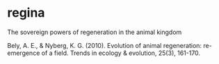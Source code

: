 # regina
The sovereign powers of regeneration in the animal kingdom

Bely, A. E., & Nyberg, K. G. (2010). Evolution of animal regeneration: re-emergence of a field. Trends in ecology & evolution, 25(3), 161-170.
